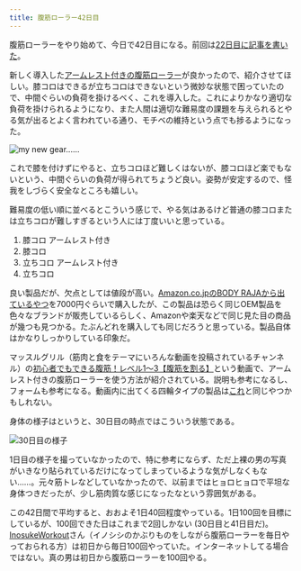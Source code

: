 ```yaml
---
title: 腹筋ローラー42日目
---
```

腹筋ローラーをやり始めて、今日で42日目になる。前回は[22日目に記事を書いた](https://r7kamura.com/articles/2022-06-10-abroller)。

新しく導入した[アームレスト付きの腹筋ローラー](https://www.amazon.co.jp/dp/B091DVYKXJ)が良かったので、紹介させてほしい。膝コロはできるが立ちコロはできないという微妙な状態で困っていたので、中間ぐらいの負荷を掛けるべく、これを導入した。これによりかなり適切な負荷を掛けられるようになり、また人間は適切な難易度の課題を与えられるとやる気が出るとよく言われている通り、モチベの維持という点でも捗るようになった。

![](https://lh3.googleusercontent.com/docs/ADP-6oEFabhO9F3-DEemVlGlLepyIY0VJli59JKk5xCFqzMrHMz5I0HjrL22qJxlUmTu7KDgOo_un69txOlp8MhvWdZ6LqPHx-RxRTQuHNqzvNPs4BrR1fQktUX9jCjXj-Od83F3VBohgbHsZPJKMW1q4zyxUSYHeHaWb34y0iXwXgHehlPAmzPXr8JQKBLIbt70Gi_EZwxNOdixm9CbHanKZtUKwpqikgbG7fOnSC8UXijVkDeJOaZ4prZD-cJM9lg4sZqfIYXpP2dumUxNHzdm9bU9U-TVYk0Ah4vE8DxrhIgD8280HA3uZVdCI9gC5s8nz5etx9H0S35BZqlYFKdYFsjhEEWSvedmr2RtFSJYSq8HnNKDa4Q7SufYhqF04FYryKL5tHKjLi42fdNkLB5LkYE0RRz03wBuo8q5jJ2caZC5WoMD2OQzb8bDqEn-GqdCN-f9QpkqR9jOIf7NN_83LkFRiR2DZm-nTRFoqNW-cns1euiNb3NcnM-GUwx1rHklA1nGCw80W6YiDZwjgUgu_zsiKcQDRYZlfmLFnDcv4oXIHDId3CxgMe34l2BT9VCYW1rSuc7sTZBxq5QdIrK_M-a2m3WqYnvEQ71tDcarXP-72RMS6ekGprbCILYkOtnk_K5yJZAXTq70ky_DpNBl_CPzhXaQ0Qtao0Zl7wLI-ebBzuWBTnVnYszSGo3z1RymnAUbzEn5kEBMoo6SbJPxovDG9x4Pb6NuFqieVjoyHlIaJOOfVa0qT8iAX_QhyowqGM0Bdm_xFBkwoppkqHhehi4DdjnwfUCQUO_j-41ZsFsV4LrK762JSDsCTND6-f3WzXZjmU2B5TTm77cgladoQutGehAIr93fuUTkFDN6RC03-yj5gWybNK6Ms4QI2dRCx7Z_h529Wms_G4HdWCYR4PFl4uCfNGYrlmFfw_JRlM4d_5SIIwYJhin8eLFy42aIWdx4LDmEMHSkkblruOEva3PXIEOaz2gBCDISWk3qPYr4zwChcg_4avtEW-bisecZisaPxHl1gwn_Ut2i7p8Zy7Kwab8uPIA7hi-2vxIFBgsy_jPnJXQkUS1U1mwrBUq2qY630gEQ88aIMBM-JOxRjZR3n-7JqerpOlHfPUxCtCqm_gMMmXKLZM8We6gP-sOt_prx2kpm2cQf0Ot_Slfo97m_e5z6DrC1Sru3T8CGhL8eeXMt2M_uAJprdgIv6712Uvi8ISUT6e3gcpqK-AKWNu8rTGpK78BJydGed20cpGRxsn8zZw "my new gear......")

これで膝を付けずにやると、立ちコロほど難しくはないが、膝コロほど楽でもないという、中間ぐらいの負荷が得られてちょうど良い。姿勢が安定するので、怪我をしづらく安全なところも嬉しい。

難易度の低い順に並べるとこういう感じで、やる気はあるけど普通の膝コロまたは立ちコロが難しすぎるという人には丁度いいと思っている。

1.  膝コロ アームレスト付き
2.  膝コロ
3.  立ちコロ アームレスト付き
4.  立ちコロ

良い製品だが、欠点としては値段が高い。[Amazon.co.jpのBODY RAJAから出ているやつ](https://www.amazon.co.jp/dp/B091DVYKXJ)を7000円ぐらいで購入したが、この製品は恐らく同じOEM製品を色々なブランドが販売しているらしく、Amazonや楽天などで同じ見た目の商品が幾つも見つかる。たぶんどれを購入しても同じだろうと思っている。製品自体はかなりしっかりしている印象だ。

マッスルグリル（筋肉と食をテーマにいろんな動画を投稿されているチャンネル）の[初心者でもできる腹筋！レベル1〜3【腹筋を割る】](https://www.youtube.com/watch?v=5Ie0jGMgzto&list=PLJWXeNPGozjtVGumqcAacWnJxX7YsNo4e&index=5&t=240s)という動画で、アームレスト付きの腹筋ローラーを使う方法が紹介されている。説明も参考になるし、フォームも参考になる。動画内に出てくる四輪タイプの製品は[これ](https://www.amazon.co.jp/dp/B09HKXMRL8)と同じやつかもしれない。

身体の様子はというと、30日目の時点ではこういう状態である。

![](https://lh3.googleusercontent.com/docs/ADP-6oHjw7_J0bJD6rvBOZXue6p5n-eKAcv7_XwmXUp94BRo_9EH2YRm71o0OzJ9P0wchS1Cd3SsI3ZPoFrqXq3Y7VW5SLpUrzblH5wg309WR7GgPPxYNEiKySScz5JH_-awoXUM4pNdPjkqEt6bMbaEuqKOAFTHnN_5CoDc-Ytsh1t8kVV0_A4Z8xCc4GW2XimDm0PSAMb8amyVNE1MrawJ-4qLdqIDRLnEkxcsPAApaVAXftEqLy-tWnyU5PESmKKH2DjPHJR0tJ3lP22mN-EQ3OTWfiGRQqANTt9zsxjcvrEPVaiatdgXavyDVgNNWqTudVcS0A6IzlLtV5E78DYgBo04j3PcU3AUAcprmWSUJdoStCBI8R6RUOfLLcrqb7jD8PbL7bhABATff6JzW5ihOlSQwOxS2jixej70AGVLNCjUWJsS1RNQmsVmJT9xpCp4S6Yv8izf5lHC1uRzrPhceHcZe751Ls8QnqCZVBd3mGetN0saFNH9BKtBcOfj17m_ts6tUIDfy5YddyNONx79iLJsQfK5rg86-WVanWz3ZFgi_qwimphWE8O_2ilg8hgBzwdcUzntVJ6pw1mNjoWqwZfyjADziOGUh7B-ULUc9E2N0iU3T6LrIukpK8ViJ5rL62gXPlETkMndj5IvS5iLZWPcZ7vmpgRH1f-ztkxFnYw0yxzDU7gb6xdnxnW4AE5Cxi5CARnbJieiFxQ0oRj-AMacJ73MV0i57OmRClDgYR8ZUMdfDdZcD1XTZlubC9nvVW9LNvAPyDROJuRmc8q817IpAjXlbGtYaU4Cf92n_SUSM-USQHlDRwJFsLzTjbXiMjcBd4OKNqBR_PtgrEfPxpOXJYFvgtyzx25Z_dZjTJoHLowKSJapRUg7u-HuOk5_XDq95fz1zu1GnPjoSiIEKZstaNW2wMe4NgCNPo3XndIBUQlsuFQbENG3zpCy-vlzFlDhc27UfXtfEJ5gNE2a43qEzy4K76sIJUCPWAiliPbnsUs155FnA4CCiU7pU7PUMTNP2jmA3SIcXHU9EJrboQwkxccv1Avvbi5B5-sOYHBBDy0WUfJ1zWsPC37-G1lGUh2UsiopV60NjIhi1SOl1VRpsZ6kj44vcQE99OVG6EVq0nY0juGxjDB5P27UwzgRCV9WRNRqb-C0tXDGiOtpoWIebSNG5-HY7SNhH1c-mGSNgjotFsuxmCbEFRgO_oEPsPOS6O70d1bryZmH2HWm49KXviwU4f-z3vhuSQgX119U192hRg "30日目の様子")

1日目の様子を撮っていなかったので、特に参考にならず、ただ上裸の男の写真がいきなり貼られているだけになってしまっているような気がしなくもない……。元々筋トレなどしていなかったので、以前まではヒョロヒョロで平坦な身体つきだったが、少し筋肉質な感じになったなという雰囲気がある。

この42日間で平均すると、おおよそ1日40回程度やっている。1日100回を目標にしているが、100回できた日はこれまで2回しかない (30日目と41日目だ)。[InosukeWorkout](https://twitter.com/InosukeWorkout)さん（イノシシのかぶりものをしながら腹筋ローラーを毎日やっておられる方）は初日から毎日100回やっていた。インターネットしてる場合ではない。真の男は初日から腹筋ローラーを100回やる。
